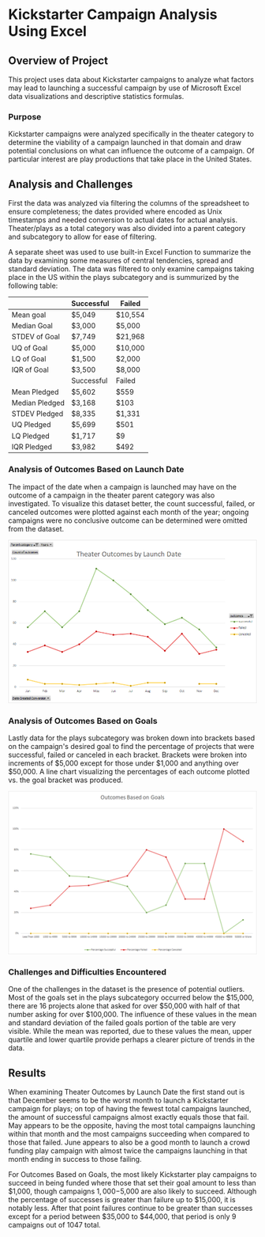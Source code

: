 # Kickstarter Campaign Analysis Using Excel

## Overview of Project

This project uses data about Kickstarter campaigns to analyze what factors may lead to launching a successful campaign by use of Microsoft Excel data visualizations and descriptive statistics formulas.

### Purpose

Kickstarter campaigns were analyzed specifically in the theater category to determine the viability of a campaign launched in that domain and draw potential conclusions on what can influence the outcome of a campaign. Of particular interest are play productions that take place in the United States.

## Analysis and Challenges

First the data was analyzed via filtering the columns of the spreadsheet to ensure completeness; the dates provided where encoded as Unix timestamps and needed conversion to actual dates for actual analysis. Theater/plays as a total category was also divided into a parent category and subcategory to allow for ease of filtering.

A separate sheet was used to use built-in Excel Function to summarize the data by examining some measures of central tendencies, spread and standard deviation. The data was filtered to only examine campaigns taking place in the US within the plays subcategory and is summurized by the following table:

| &nbsp; | Successful | Failed |
| --- | --- | --- |
| Mean goal | $5,049 | $10,554 |
| Median Goal | $3,000 | $5,000 |
| STDEV of Goal | $7,749 | $21,968 |
| UQ of Goal | $5,000 | $10,000 |
| LQ of Goal | $1,500 | $2,000 |
| IQR of Goal | $3,500 | $8,000 |
|  &nbsp; | Successful | Failed |
| Mean Pledged | $5,602 | $559 |
| Median Pledged | $3,168 | $103 |
| STDEV Pledged | $8,335 | $1,331 |
| UQ Pledged | $5,699 | $501 |
| LQ Pledged | $1,717 | $9 |
| IQR Pledged | $3,982 | $492 |

### Analysis of Outcomes Based on Launch Date

The impact of the date when a campaign is launched may have on the outcome of a campaign in the theater parent category was also investigated. To visualize this dataset better, the count successful, failed, or canceled outcomes were plotted against each month of the year; ongoing campaigns were no conclusive outcome can be determined were omitted from the dataset.

![Chart of Outcomes vs. Launch Date](/resources/Theater_Outcomes_vs_Launch.png)

### Analysis of Outcomes Based on Goals

Lastly data for the plays subcategory was broken down into brackets based on the campaign's desired goal to find the percentage of projects that were successful, failed or canceled in each bracket. Brackets were broken into increments of $5,000 except for those under $1,000 and anything over $50,000. A line chart visualizing the percentages of each outcome plotted vs. the goal bracket was produced.

![Chart of Outcomes vs. Goals](/resources/Outcomes_vs_Goals.png)

### Challenges and Difficulties Encountered

One of the challenges in the dataset is the presence of potential outliers. Most of the goals set in the plays subcategory occurred below the $15,000, there are 16 projects alone that asked for over $50,000 with half of that number asking for over $100,000. The influence of these values in the mean and standard deviation of the failed goals portion of the table are very visible. While the mean was reported, due to these values the mean, upper quartile and lower quartile provide perhaps a clearer picture of trends in the data.

## Results

When examining Theater Outcomes by Launch Date the first stand out is that December seems to be the worst month to launch a Kickstarter campaign for plays; on top of having the fewest total campaigns launched, the amount of successful campaigns almost exactly equals those that fail. May appears to be the opposite, having the most total campaigns launching within that month and the most campaigns succeeding when compared to those that failed. June appears to also be a good month to launch a crowd funding play campaign with almost twice the campaigns launching in that month ending in success to those failing.

For Outcomes Based on Goals, the most likely Kickstarter play campaigns to succeed in being funded where those that set their goal amount to less than $1,000, though campaigns $1,000-$5,000 are also likely to succeed. Although the percentage of successes is greater than failure up to $15,000, it is notably less. After that point failures continue to be greater than successes except for a period between $35,000 to $44,000, that period is only 9 campaigns out of 1047 total.

